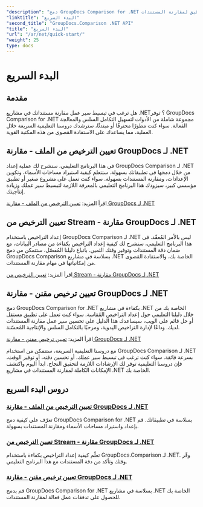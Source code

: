 ```yaml
---
"description": "دمج GroupDocs Comparison for .NET بسهولة في مشاريعك. تعلّم أساليب فعّالة لإعداد التراخيص لضمان سير عمل دقيق لمقارنة المستندات."
"linktitle": "البدء السريع"
"second_title": "GroupDocs.Comparison .NET API"
"title": "البدء السريع"
"url": "/ar/net/quick-start/"
"weight": 25
type: docs
---
```

# البدء السريع


## مقدمة

هل ترغب في تبسيط سير عمل مقارنة مستنداتك في مشاريع .NET؟ توفر GroupDocs Comparison for .NET مجموعة شاملة من الأدوات لتسهيل التكامل السلس والمعالجة الفعالة. سواء كنت مطورًا محترفًا أو مبتدئًا، سترشدك دروسنا التعليمية السريعة خلال العملية، مما يساعدك على الاستفادة القصوى من هذه المكتبة القوية.

## تعيين الترخيص من الملف - مقارنة GroupDocs لـ .NET

في هذا البرنامج التعليمي، سنشرح لك عملية إعداد GroupDocs Comparison لـ .NET من خلال دمجها في تطبيقاتك بسهولة. ستتعلم كيفية استيراد مساحات الأسماء، وتكوين الإعدادات، ومقارنة المستندات بسهولة. سواء كنت تعمل على مشروع صغير أو تطبيق مؤسسي كبير، سيزودك هذا البرنامج التعليمي بالمعرفة اللازمة لتبسيط سير عملك وزيادة إنتاجيتك.

اقرأ المزيد: [تعيين الترخيص من الملف - مقارنة GroupDocs لـ .NET](./set-license-from-file/)

## تعيين الترخيص من Stream - مقارنة GroupDocs لـ .NET

إعداد التراخيص باستخدام GroupDocs Comparison لـ .NET ليس بالأمر المُعقّد. في هذا البرنامج التعليمي، سنشرح لك كيفية إعداد التراخيص بكفاءة من مصادر البيانات، مع ضمان دقة المستندات وتوفير وقتك الثمين. باتباع دليلنا المُفصّل، ستتمكن من دمج GroupDocs Comparison بسلاسة في مشاريع .NET الخاصة بك، والاستفادة القصوى من إمكانياتها في مهام مقارنة المستندات.

اقرأ المزيد: [تعيين الترخيص من Stream - مقارنة GroupDocs لـ .NET](./set-license-from-stream/)

## تعيين ترخيص مقنن - مقارنة GroupDocs لـ .NET

دمج GroupDocs Comparison for .NET بكفاءة في مشاريع .NET الخاصة بك من خلال دليلنا التعليمي حول إعداد التراخيص المُقاسة. سواء كنت تعمل على تطبيق مستقل أو حل قائم على الويب، سيساعدك هذا الدليل على تحسين سير عمل مقارنة المستندات لديك. وداعًا لإدارة التراخيص اليدوية، ومرحبًا بالتكامل السلس والإنتاجية المُحسّنة.

اقرأ المزيد: [تعيين ترخيص مقنن - مقارنة GroupDocs لـ .NET](./set-metered-license/)

مع دروسنا التعليمية السريعة، ستتمكن من استخدام GroupDocs Comparison لـ .NET بسرعة فائقة. سواء كنت ترغب في تبسيط سير عملك، أو تحسين دقته، أو توفير الوقت، فإن دروسنا التعليمية توفر لك الإرشادات اللازمة لتحقيق النجاح. ابدأ اليوم واكتشف الإمكانات الكاملة لمقارنة المستندات في مشاريع .NET الخاصة بك.
## دروس البدء السريع
### [تعيين الترخيص من الملف - مقارنة GroupDocs لـ .NET](./set-license-from-file/)
تعرّف على كيفية دمج GroupDocs Comparison for .NET بسلاسة في تطبيقاتك. قم بإعداد واستيراد مساحات الأسماء ومقارنة المستندات بسهولة.
### [تعيين الترخيص من Stream - مقارنة GroupDocs لـ .NET](./set-license-from-stream/)
تعلّم كيفية إعداد التراخيص بكفاءة باستخدام GroupDocs.Comparison لـ .NET. وفّر وقتك وتأكد من دقة المستندات مع هذا البرنامج التعليمي.
### [تعيين ترخيص مقنن - مقارنة GroupDocs لـ .NET](./set-metered-license/)
قم بدمج GroupDocs Comparison for .NET بسلاسة في مشاريع .NET الخاصة بك للحصول على تدفقات عمل فعالة لمقارنة المستندات.